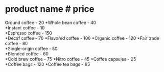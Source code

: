# product name                               # price
Ground coffee  -                                20
*Whole bean coffee -                            40  
*Instant coffee  -                              10  
*Espresso coffee -                              150  
*Decaf coffee -                                 70
*Flavored coffee -                              100 
*Organic coffee -                               120 
*Fair trade coffee -                            80  
*Single-origin coffee -                         50  
*Blended coffee -                               60  
*Cold brew coffee -                             75
*Nitro coffee -                                 45
*Coffee capsules -                              25  
*Coffee bags -                                  120 
*Coffee tea bags -                              85
